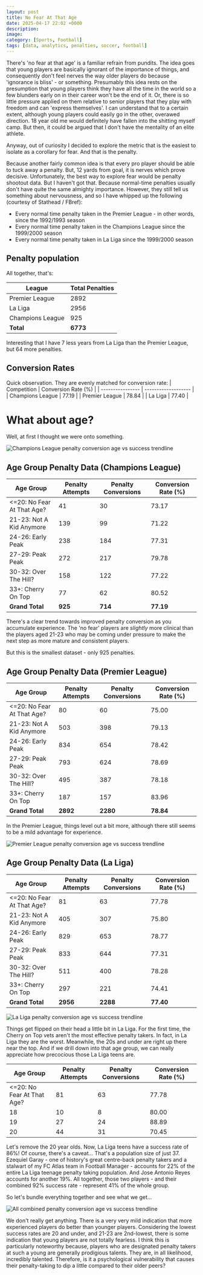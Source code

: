 ```yaml
---
layout: post
title: No Fear At That Age
date: 2025-04-17 22:02 +0000
description: 
image: 
category: [Sports, Football]
tags: [data, analytics, penalties, soccer, football]
---
```


There's 'no fear at that age' is a familiar refrain from pundits. The idea goes that young players are basically ignorant of the importance of things, and consequently don't feel nerves the way older players do because 'ignorance is bliss' - or something. Presumably this idea rests on the presumption that young players think they have all the time in the world so a few blunders early on in their career won't be the end of it. Or, there is so little pressure applied on them relative to senior players that they play with freedom and can 'express themselves'. I can understand that to a certain extent, although young players could easily go in the other, overawed direction. 18 year old me would definitely have fallen into the shitting myself camp. But then, it could be argued that I don't have the mentality of an elite athlete.

Anyway, out of curiosity I decided to explore the metric that is the easiest to isolate as a corollary for fear. And that is the penalty.

Because another fairly common idea is that every pro player should be able to tuck away a penalty. But, 12 yards from goal, it is nerves which prove decisive. Unfortunately, the best way to explore fear would be penalty shootout data. But I haven't got that. Because normal-time penalties usually don't have quite the same almighty importance. However, they still tell us something about nervousness, and so I have whipped up the following (courtesy of Stathead / FBref):
- Every normal time penalty taken in the Premier League - in other words, since the 1992/1993 season
- Every normal time penalty taken in the Champions League since the 1999/2000 season
- Every normal time penalty taken in La Liga since the 1999/2000 season

## Penalty population
All together, that's:

| League           | Total Penalties |
| ---------------- | --------------- |
| Premier League   | 2892            |
| La Liga          | 2956            |
| Champions League | 925             |
| **Total**        | **6773**        |

Interesting that I have 7 less years from La Liga than the Premier League, but 64 more penalties.

## Conversion Rates
Quick observation. They are evenly matched for conversion rate:
| Competition      | Conversion Rate (%) |
| ---------------- | ------------------- |
| Champions League | 77.19               |
| Premier League   | 78.84               |
| La Liga          | 77.40               |

# What about age?

Well, at first I thought we were onto something.

![Champions League penalty conversion age vs success trendline](/assets/img/CL_conversion_line.png)

## Age Group Penalty Data (Champions League)

| Age Group                  | Penalty Attempts | Penalty Conversions | Conversion Rate (%) |
| -------------------------- | ---------------- | ------------------- | ------------------- |
| <=20: No Fear At That Age? | 41               | 30                  | 73.17               |
| 21-23: Not A Kid Anymore   | 139              | 99                  | 71.22               |
| 24-26: Early Peak          | 238              | 184                 | 77.31               |
| 27-29: Peak Peak           | 272              | 217                 | 79.78               |
| 30-32: Over The Hill?      | 158              | 122                 | 77.22               |
| 33+: Cherry On Top         | 77               | 62                  | 80.52               |
| **Grand Total**            | **925**          | **714**             | **77.19**           |

There's a clear trend towards improved penalty conversion as you accumulate experience. The 'no fear' players are *slightly* more clinical than the players aged 21-23 who may be coming under pressure to make the next step as more mature and consistent players.

But this is the smallest dataset - only 925 penalties.

## Age Group Penalty Data (Premier League)

| Age Group                  | Penalty Attempts | Penalty Conversions | Conversion Rate (%) |
| -------------------------- | ---------------- | ------------------- | ------------------- |
| <=20: No Fear At That Age? | 80               | 60                  | 75.00               |
| 21-23: Not A Kid Anymore   | 503              | 398                 | 79.13               |
| 24-26: Early Peak          | 834              | 654                 | 78.42               |
| 27-29: Peak Peak           | 793              | 624                 | 78.69               |
| 30-32: Over The Hill?      | 495              | 387                 | 78.18               |
| 33+: Cherry On Top         | 187              | 157                 | 83.96               |
| **Grand Total**            | **2892**         | **2280**            | **78.84**           |

In the Premier League, things level out a bit more, although there still seems to be a mild advantage for experience.

![Premier League penalty conversion age vs success trendline](/assets/img/EPL_conversion.png)

## Age Group Penalty Data (La Liga)

| Age Group                  | Penalty Attempts | Penalty Conversions | Conversion Rate (%) |
| -------------------------- | ---------------- | ------------------- | ------------------- |
| <=20: No Fear At That Age? | 81               | 63                  | 77.78               |
| 21-23: Not A Kid Anymore   | 405              | 307                 | 75.80               |
| 24-26: Early Peak          | 829              | 653                 | 78.77               |
| 27-29: Peak Peak           | 833              | 644                 | 77.31               |
| 30-32: Over The Hill?      | 511              | 400                 | 78.28               |
| 33+: Cherry On Top         | 297              | 221                 | 74.41               |
| **Grand Total**            | **2956**         | **2288**            | **77.40**           |

![La Liga penalty conversion age vs success trendline](La_Liga_conversion.png)

Things get flipped on their head a little bit in La Liga. For the first time, the Cherry on Top vets aren't the most effective penalty takers. In fact, in La Liga they are the worst. Meanwhile, the 20s and under are right up there near the top. And if we drill down into that age group, we can really appreciate how precocious those La Liga teens are.

| Age Group                  | Penalty Attempts | Penalty Conversions | Conversion Rate (%) |
| -------------------------- | ---------------- | ------------------- | ------------------- |
| <=20: No Fear At That Age? | 81               | 63                  | 77.78               |
| 18                         | 10               | 8                   | 80.00               |
| 19                         | 27               | 24                  | 88.89               |
| 20                         | 44               | 31                  | 70.45               |

Let's remove the 20 year olds. Now, La Liga teens have a success rate of 86%! Of course, there's a caveat... That's a population size of just 37. Ezequiel Garay - one of history's great centre-back penalty takers and a stalwart of my FC Atlas team in Football Manager - accounts for 22% of the entire La Liga teenage penalty taking population. And Jose Antonio Reyes accounts for another 19%. All together, those two players - and their combined 92% success rate - represent 41% of the whole group.

So let's bundle everything together and see what we get...

![All combined penalty conversion age vs success trendline](/assets/img/alltogether.png)

We don't really get anything. There is a very very mild indication that more experienced players do better than younger players. Considering the lowest success rates are 20 and under, and 21-23 are 2nd-lowest, there is some indication that young players are not totally fearless. I think this is particularly noteworthy because, players who are designated penalty takers at such a young are generally prodigious talents. They are, in all likelihood, incredibly talented. Therefore, is it a psychological vulnerability that causes their penalty-taking to dip a little compared to their older peers?
